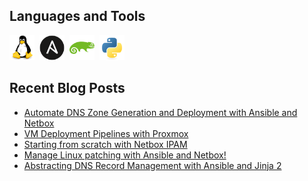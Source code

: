 ## Languages and Tools

<div>
    <img src="https://raw.githubusercontent.com/devicons/devicon/master/icons/linux/linux-original.svg" width="40" height="40"/>&nbsp;
    <img src="https://raw.githubusercontent.com/devicons/devicon/master/icons/ansible/ansible-original.svg" title="Ansible" alt="ansible" width="40" height="40"/>&nbsp;
    <img src="https://raw.githubusercontent.com/devicons/devicon/master/icons/opensuse/opensuse-original.svg" width="40" height="40"/>&nbsp;
    <img src="https://raw.githubusercontent.com/devicons/devicon/master/icons/python/python-original.svg" width="40" height="40"/>&nbsp;
</div>

## Recent Blog Posts

<!-- BLOG-POST-LIST:START -->
- [Automate DNS Zone Generation and Deployment with Ansible and Netbox](https://dev.to/ngschmidt/automate-dns-zone-generation-and-deployment-with-ansible-and-netbox-1pke)
- [VM Deployment Pipelines with Proxmox](https://dev.to/ngschmidt/vm-deployment-pipelines-with-proxmox-ihm)
- [Starting from scratch with Netbox IPAM](https://dev.to/ngschmidt/starting-from-scratch-with-netbox-ipam-4afj)
- [Manage Linux patching with Ansible and Netbox!](https://dev.to/ngschmidt/manage-linux-patching-with-ansible-and-netbox-400d)
- [Abstracting DNS Record Management with Ansible and Jinja 2](https://dev.to/ngschmidt/abstracting-dns-record-management-with-ansible-and-jinja-2-7mf)
<!-- BLOG-POST-LIST:END -->
